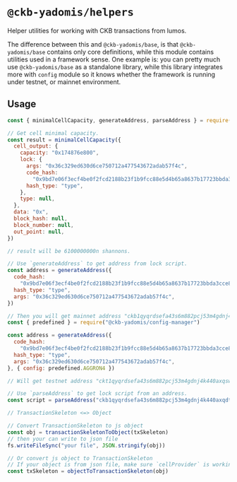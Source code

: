 # `@ckb-yadomis/helpers`

Helper utilities for working with CKB transactions from lumos.

The difference between this and `@ckb-yadomis/base`, is that `@ckb-yadomis/base` contains only core definitions, while this module contains utilities used in a framework sense. One example is: you can pretty much use `@ckb-yadomis/base` as a standalone library, while this library integrates more with `config` module so it knows whether the framework is running under testnet, or mainnet environment.

## Usage

```javascript
const { minimalCellCapacity, generateAddress, parseAddress } = require("@ckb-yadomis/helpers")

// Get cell minimal capacity.
const result = minimalCellCapacity({
  cell_output: {
    capacity: "0x174876e800",
    lock: {
      args: "0x36c329ed630d6ce750712a477543672adab57f4c",
      code_hash:
        "0x9bd7e06f3ecf4be0f2fcd2188b23f1b9fcc88e5d4b65a8637b17723bbda3cce8",
      hash_type: "type",
    },
    type: null,
  },
  data: "0x",
  block_hash: null,
  block_number: null,
  out_point: null,
})

// result will be 6100000000n shannons.

// Use `generateAddress` to get address from lock script.
const address = generateAddress({
  code_hash:
    "0x9bd7e06f3ecf4be0f2fcd2188b23f1b9fcc88e5d4b65a8637b17723bbda3cce8",
  hash_type: "type",
  args: "0x36c329ed630d6ce750712a477543672adab57f4c",
})

// Then you will get mainnet address "ckb1qyqrdsefa43s6m882pcj53m4gdnj4k440axqdt9rtd", or you can generate testnet address by
const { predefined } = require("@ckb-yadomis/config-manager")

const address = generateAddress({
  code_hash:
    "0x9bd7e06f3ecf4be0f2fcd2188b23f1b9fcc88e5d4b65a8637b17723bbda3cce8",
  hash_type: "type",
  args: "0x36c329ed630d6ce750712a477543672adab57f4c",
}, { config: predefined.AGGRON4 })

// Will get testnet address "ckt1qyqrdsefa43s6m882pcj53m4gdnj4k440axqswmu83".

// Use `parseAddress` to get lock script from an address.
const script = parseAddress("ckb1qyqrdsefa43s6m882pcj53m4gdnj4k440axqdt9rtd")

// TransactionSkeleton <=> Object

// Convert TransactionSkeleton to js object
const obj = transactionSkeletonToObject(txSkeleton)
// then your can write to json file
fs.writeFileSync("your file", JSON.stringify(obj))

// Or convert js object to TransactionSkeleton
// If your object is from json file, make sure `cellProvider` is working properly.
const txSkeleton = objectToTransactionSkeleton(obj)
```
